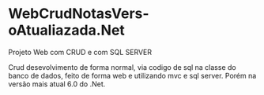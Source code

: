 # WebCrudNotasVers-oAtualiazada.Net

Projeto Web com CRUD e com SQL SERVER

Crud desevolvimento de forma normal, via codigo de sql na classe do banco de dados, feito de forma web e utilizando mvc e sql server.
Porém na versão mais atual 6.0 do .Net.
